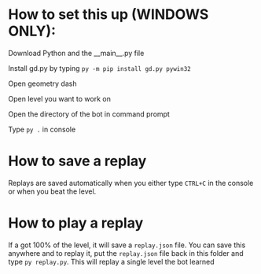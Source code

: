# How to set this up (WINDOWS ONLY):
Download Python and the \_\_main\_\_.py file

Install gd.py by typing `py -m pip install gd.py pywin32`

Open geometry dash

Open level you want to work on

Open the directory of the bot in command prompt

Type `py .` in console

# How to save a replay
Replays are saved automatically when you either type `CTRL+C` in the console or when you beat the level.

# How to play a replay
If a got 100% of the level, it will save a `replay.json` file. You can save this anywhere and to replay it, put the `replay.json` file back in this folder and type `py replay.py`. This will replay a single level the bot learned
